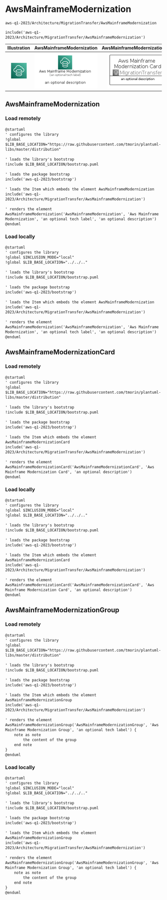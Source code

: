 # AwsMainframeModernization


```text
aws-q1-2023/Architecture/MigrationTransfer/AwsMainframeModernization
```

```text
include('aws-q1-2023/Architecture/MigrationTransfer/AwsMainframeModernization')
```



| Illustration | AwsMainframeModernization | AwsMainframeModernizationCard | AwsMainframeModernizationGroup |
| :---: | :---: | :---: | :---: |
| ![illustration for Illustration](../../../aws-q1-2023/Architecture/MigrationTransfer/AwsMainframeModernization.png) | ![illustration for AwsMainframeModernization](../../../aws-q1-2023/Architecture/MigrationTransfer/AwsMainframeModernization.Local.png) | ![illustration for AwsMainframeModernizationCard](../../../aws-q1-2023/Architecture/MigrationTransfer/AwsMainframeModernizationCard.Local.png) | ![illustration for AwsMainframeModernizationGroup](../../../aws-q1-2023/Architecture/MigrationTransfer/AwsMainframeModernizationGroup.Local.png) |




## AwsMainframeModernization

### Load remotely
```plantuml
@startuml
' configures the library
!global $LIB_BASE_LOCATION="https://raw.githubusercontent.com/tmorin/plantuml-libs/master/distribution"

' loads the library's bootstrap
!include $LIB_BASE_LOCATION/bootstrap.puml

' loads the package bootstrap
include('aws-q1-2023/bootstrap')

' loads the Item which embeds the element AwsMainframeModernization
include('aws-q1-2023/Architecture/MigrationTransfer/AwsMainframeModernization')

' renders the element
AwsMainframeModernization('AwsMainframeModernization', 'Aws Mainframe Modernization', 'an optional tech label', 'an optional description')
@enduml
```

### Load locally
```plantuml
@startuml
' configures the library
!global $INCLUSION_MODE="local"
!global $LIB_BASE_LOCATION="../../.."

' loads the library's bootstrap
!include $LIB_BASE_LOCATION/bootstrap.puml

' loads the package bootstrap
include('aws-q1-2023/bootstrap')

' loads the Item which embeds the element AwsMainframeModernization
include('aws-q1-2023/Architecture/MigrationTransfer/AwsMainframeModernization')

' renders the element
AwsMainframeModernization('AwsMainframeModernization', 'Aws Mainframe Modernization', 'an optional tech label', 'an optional description')
@enduml
```

## AwsMainframeModernizationCard

### Load remotely
```plantuml
@startuml
' configures the library
!global $LIB_BASE_LOCATION="https://raw.githubusercontent.com/tmorin/plantuml-libs/master/distribution"

' loads the library's bootstrap
!include $LIB_BASE_LOCATION/bootstrap.puml

' loads the package bootstrap
include('aws-q1-2023/bootstrap')

' loads the Item which embeds the element AwsMainframeModernizationCard
include('aws-q1-2023/Architecture/MigrationTransfer/AwsMainframeModernization')

' renders the element
AwsMainframeModernizationCard('AwsMainframeModernizationCard', 'Aws Mainframe Modernization Card', 'an optional description')
@enduml
```

### Load locally
```plantuml
@startuml
' configures the library
!global $INCLUSION_MODE="local"
!global $LIB_BASE_LOCATION="../../.."

' loads the library's bootstrap
!include $LIB_BASE_LOCATION/bootstrap.puml

' loads the package bootstrap
include('aws-q1-2023/bootstrap')

' loads the Item which embeds the element AwsMainframeModernizationCard
include('aws-q1-2023/Architecture/MigrationTransfer/AwsMainframeModernization')

' renders the element
AwsMainframeModernizationCard('AwsMainframeModernizationCard', 'Aws Mainframe Modernization Card', 'an optional description')
@enduml
```

## AwsMainframeModernizationGroup

### Load remotely
```plantuml
@startuml
' configures the library
!global $LIB_BASE_LOCATION="https://raw.githubusercontent.com/tmorin/plantuml-libs/master/distribution"

' loads the library's bootstrap
!include $LIB_BASE_LOCATION/bootstrap.puml

' loads the package bootstrap
include('aws-q1-2023/bootstrap')

' loads the Item which embeds the element AwsMainframeModernizationGroup
include('aws-q1-2023/Architecture/MigrationTransfer/AwsMainframeModernization')

' renders the element
AwsMainframeModernizationGroup('AwsMainframeModernizationGroup', 'Aws Mainframe Modernization Group', 'an optional tech label') {
    note as note
        the content of the group
    end note
}
@enduml
```

### Load locally
```plantuml
@startuml
' configures the library
!global $INCLUSION_MODE="local"
!global $LIB_BASE_LOCATION="../../.."

' loads the library's bootstrap
!include $LIB_BASE_LOCATION/bootstrap.puml

' loads the package bootstrap
include('aws-q1-2023/bootstrap')

' loads the Item which embeds the element AwsMainframeModernizationGroup
include('aws-q1-2023/Architecture/MigrationTransfer/AwsMainframeModernization')

' renders the element
AwsMainframeModernizationGroup('AwsMainframeModernizationGroup', 'Aws Mainframe Modernization Group', 'an optional tech label') {
    note as note
        the content of the group
    end note
}
@enduml
```

